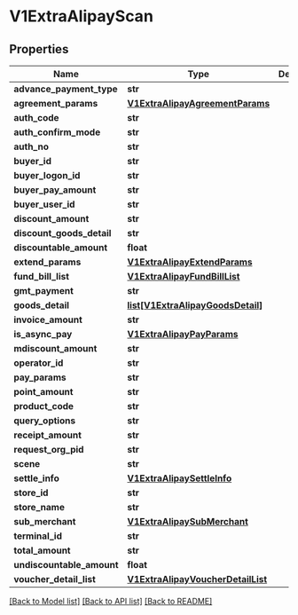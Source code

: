 # V1ExtraAlipayScan

## Properties
Name | Type | Description | Notes
------------ | ------------- | ------------- | -------------
**advance_payment_type** | **str** |  | [optional] 
**agreement_params** | [**V1ExtraAlipayAgreementParams**](V1ExtraAlipayAgreementParams.md) |  | [optional] 
**auth_code** | **str** |  | [optional] 
**auth_confirm_mode** | **str** |  | [optional] 
**auth_no** | **str** |  | [optional] 
**buyer_id** | **str** |  | [optional] 
**buyer_logon_id** | **str** |  | [optional] 
**buyer_pay_amount** | **str** |  | [optional] 
**buyer_user_id** | **str** |  | [optional] 
**discount_amount** | **str** |  | [optional] 
**discount_goods_detail** | **str** |  | [optional] 
**discountable_amount** | **float** |  | [optional] 
**extend_params** | [**V1ExtraAlipayExtendParams**](V1ExtraAlipayExtendParams.md) |  | [optional] 
**fund_bill_list** | [**V1ExtraAlipayFundBillList**](V1ExtraAlipayFundBillList.md) |  | [optional] 
**gmt_payment** | **str** |  | [optional] 
**goods_detail** | [**list[V1ExtraAlipayGoodsDetail]**](V1ExtraAlipayGoodsDetail.md) |  | [optional] 
**invoice_amount** | **str** |  | [optional] 
**is_async_pay** | [**V1ExtraAlipayPayParams**](V1ExtraAlipayPayParams.md) |  | [optional] 
**mdiscount_amount** | **str** |  | [optional] 
**operator_id** | **str** |  | [optional] 
**pay_params** | **str** |  | [optional] 
**point_amount** | **str** |  | [optional] 
**product_code** | **str** |  | [optional] 
**query_options** | **str** |  | [optional] 
**receipt_amount** | **str** |  | [optional] 
**request_org_pid** | **str** |  | [optional] 
**scene** | **str** |  | [optional] 
**settle_info** | [**V1ExtraAlipaySettleInfo**](V1ExtraAlipaySettleInfo.md) |  | [optional] 
**store_id** | **str** |  | [optional] 
**store_name** | **str** |  | [optional] 
**sub_merchant** | [**V1ExtraAlipaySubMerchant**](V1ExtraAlipaySubMerchant.md) |  | [optional] 
**terminal_id** | **str** |  | [optional] 
**total_amount** | **str** |  | [optional] 
**undiscountable_amount** | **float** |  | [optional] 
**voucher_detail_list** | [**V1ExtraAlipayVoucherDetailList**](V1ExtraAlipayVoucherDetailList.md) |  | [optional] 

[[Back to Model list]](../README.md#documentation-for-models) [[Back to API list]](../README.md#documentation-for-api-endpoints) [[Back to README]](../README.md)


